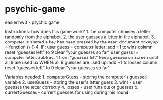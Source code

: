# psychic-game
easier hw3 - psychic game


Instructions:
how does this game work?
    1. the computer chooses a letter randomly from the alphabet.
    2. the user guesses a letter in the alphabet.
    3. computer is alerted a key has been pressed by the user: document.onkeyup = function () {}
    4. IF:
        user guess = computer letter:
            add +1 to wins column
            reset "guesses left" to 9
            clear "your guesses so far"
        user guess != computer letter:
            subtract 1 from "guesses left"
            keep guesses on screen until all 9 are used up
        WHEN:
            all 9 guesses are used up: 
                add +1 to losses column
                reset "guesses left" to 9
                clear "your guesses so far"

Variables needed:
    1. computerGuess - storing the computer's guessed variable
    2. userGuess - storing the user's letter guess
    3. wins - user guesses the letter correctly
    4. losses - user runs out of guesses
    5. currentGuesses - current guesses for using during this round